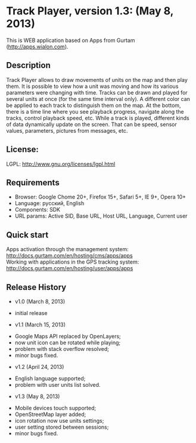# Track Player, version 1.3: (May 8, 2013)
This is WEB application based on Apps from Gurtam (http://apps.wialon.com).

## Description
Track Player allows to draw movements of units on the map and then play them.
It is possible to view how a unit was moving and how its various parameters were changing with time.
Tracks can be drawn and played for several units at once (for the same time interval only).
A different color can be applied to each track to distinguish them on the map.
At the bottom, there is a time line where you see playback progress, navigate along the tracks, control playback speed, etc.
While a track is played, different kinds of data dynamically update on the screen. That can be speed, sensor values, parameters, pictures from messages, etc.

## License:
LGPL: http://www.gnu.org/licenses/lgpl.html

## Requirements
 * Browser: Google Chome 20+, Firefox 15+, Safari 5+, IE 9+, Opera 10+
 * Language: русский, English
 * Components: SDK
 * URL params: Active SID, Base URL, Host URL, Language, Current user

## Quick start
Apps activation through the management system: http://docs.gurtam.com/en/hosting/cms/apps/apps  
Working with applications in the GPS tracking system: http://docs.gurtam.com/en/hosting/user/apps/apps

## Release History
 * v1.0 (March 8, 2013)  
- initial release

 * v1.1 (March 15, 2013)
- Google Maps API replaced by OpenLayers;
- now unit icon can be rotated while playing;
- problem with stack overflow resolved;
- minor bugs fixed.

 * v1.2 (April 24, 2013)
- English language supported;
- problem with user units list solved. 

 * v1.3 (May 8, 2013)
- Mobile devices touch supported;
- OpenStreetMap layer added;
- icon rotation now use units settings;
- user setting stored between sessions;
- minor bugs fixed.
